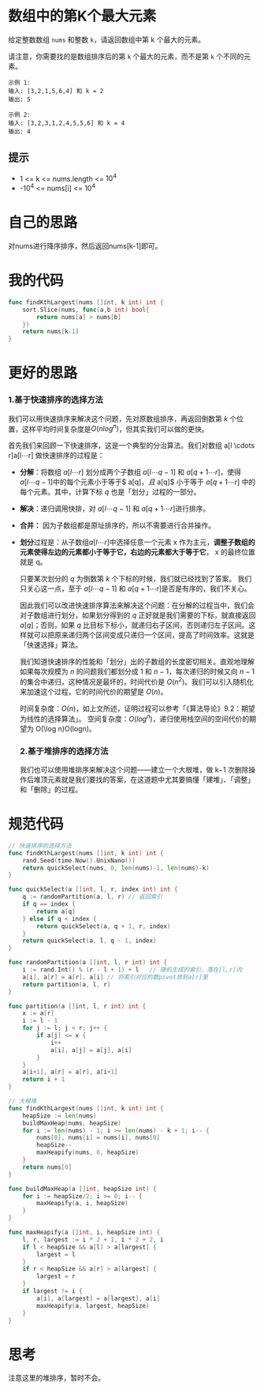 # 数组中的第K个最大元素

给定整数数组 `nums` 和整数 `k`，请返回数组中第 k 个最大的元素。

请注意，你需要找的是数组排序后的第 `k` 个最大的元素，而不是第 `k` 个不同的元素。

```
示例 1:
输入: [3,2,1,5,6,4] 和 k = 2
输出: 5

示例 2:
输入: [3,2,3,1,2,4,5,5,6] 和 k = 4
输出: 4
```

## 提示

- 1 <= k <= nums.length <= $10^4$
- -$10^4$ <= nums[i] <= $10^4$

# 自己的思路

对nums进行降序排序，然后返回nums[k-1]即可。

# 我的代码

```go
func findKthLargest(nums []int, k int) int {
    sort.Slice(nums, func(a,b int) bool{
        return nums[a] > nums[b] 
    })
    return nums[k-1]
}
```

# 更好的思路

### 1.基于快速排序的选择方法

我们可以用快速排序来解决这个问题，先对原数组排序，再返回倒数第 $k$ 个位置，这样平均时间复杂度是$O(nlog^n)$，但其实我们可以做的更快。

首先我们来回顾一下快速排序，这是一个典型的分治算法。我们对数组 a[l \cdots r]a[l⋯r] 做快速排序的过程是：

- **分解**：将数组 $a[l \cdots r]$ 划分成两个子数组  $a[l \cdots q - 1]$ 和 $a[q + 1 \cdots r]$，使得  $a[l \cdots q - 1]$中的每个元素小于等于$ a[q]$，且$ a[q]$ 小于等于  $a[q + 1 \cdots r]$ 中的每个元素。其中，计算下标 $q$ 也是「划分」过程的一部分。

- **解决**：递归调用快排，对 $a[l \cdots q - 1]$ 和 $a[q + 1 \cdots r]$进行排序。

- **合并：** 因为子数组都是原址排序的，所以不需要进行合并操作。

- **划分**过程是：从子数组$a[l \cdots r]$中选择任意一个元素 x 作为主元，**调整子数组的元素使得左边的元素都小于等于它，右边的元素都大于等于它**， x 的最终位置就是 q。

  只要某次划分的 $q$ 为倒数第 $k$ 个下标的时候，我们就已经找到了答案。 我们只关心这一点，至于  $a[l \cdots q - 1]$ 和 $a[q + 1 \cdots r]$是否是有序的，我们不关心。

  因此我们可以改进快速排序算法来解决这个问题：在分解的过程当中，我们会对子数组进行划分，如果划分得到的 $q$ 正好就是我们需要的下标，就直接返回 $a[q]$；否则，如果 $q$ 比目标下标小，就递归右子区间，否则递归左子区间。这样就可以把原来递归两个区间变成只递归一个区间，提高了时间效率。这就是「快速选择」算法。

  我们知道快速排序的性能和「划分」出的子数组的长度密切相关。直观地理解如果每次规模为 $n$ 的问题我们都划分成 $1$ 和 $n - 1$，每次递归的时候又向 $n−1$ 的集合中递归，这种情况是最坏的，时间代价是 $O(n ^ 2)$。我们可以引入随机化来加速这个过程，它的时间代价的期望是 $O(n)$。

  时间复杂度：$O(n)$，如上文所述，证明过程可以参考「《算法导论》9.2：期望为线性的选择算法」。
  空间复杂度：$O(log^n)$，递归使用栈空间的空间代价的期望为 O(\log n)O(logn)。

  ### 2.基于堆排序的选择方法

  我们也可以使用堆排序来解决这个问题——建立一个大根堆，做 k−1 次删除操作后堆顶元素就是我们要找的答案，在这道题中尤其要搞懂「建堆」、「调整」和「删除」的过程。


# 规范代码

```go
// 快速排序的选择方法
func findKthLargest(nums []int, k int) int {
    rand.Seed(time.Now().UnixNano())
    return quickSelect(nums, 0, len(nums)-1, len(nums)-k)
}

func quickSelect(a []int, l, r, index int) int {
    q := randomPartition(a, l, r) // 返回索引
    if q == index {
        return a[q]
    } else if q < index {
        return quickSelect(a, q + 1, r, index)
    }
    return quickSelect(a, l, q - 1, index)
}

func randomPartition(a []int, l, r int) int {
    i := rand.Int() % (r - l + 1) + l   // 随机生成的索引，落在[l,r]内
    a[i], a[r] = a[r], a[i] // 将索引对应的数pivot放到a[r]里
    return partition(a, l, r)
}

func partition(a []int, l, r int) int {
    x := a[r]
    i := l - 1
    for j := l; j < r; j++ {
        if a[j] <= x {
            i++
            a[i], a[j] = a[j], a[i]
        }
    }
    a[i+1], a[r] = a[r], a[i+1]
    return i + 1
}

// 大根堆
func findKthLargest(nums []int, k int) int {
    heapSize := len(nums)
    buildMaxHeap(nums, heapSize)
    for i := len(nums) - 1; i >= len(nums) - k + 1; i-- {
        nums[0], nums[i] = nums[i], nums[0]
        heapSize--
        maxHeapify(nums, 0, heapSize)
    }
    return nums[0]
}

func buildMaxHeap(a []int, heapSize int) {
    for i := heapSize/2; i >= 0; i-- {
        maxHeapify(a, i, heapSize)
    }
}

func maxHeapify(a []int, i, heapSize int) {
    l, r, largest := i * 2 + 1, i * 2 + 2, i
    if l < heapSize && a[l] > a[largest] {
        largest = l
    }
    if r < heapSize && a[r] > a[largest] {
        largest = r
    }
    if largest != i {
        a[i], a[largest] = a[largest], a[i]
        maxHeapify(a, largest, heapSize)
    }
}
```

# 思考

注意这里的堆排序，暂时不会。

